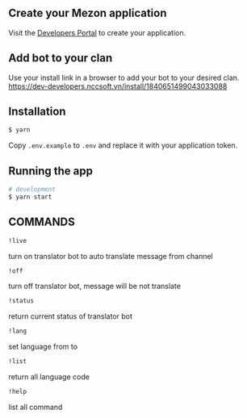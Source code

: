 ## Create your Mezon application

Visit the [Developers Portal](https://dev-developers.nccsoft.vn/) to create your application.

## Add bot to your clan

Use your install link in a browser to add your bot to your desired clan.
https://dev-developers.nccsoft.vn/install/1840651499043033088

## Installation

```bash
$ yarn
```

Copy `.env.example` to `.env` and replace it with your application token.

## Running the app

```bash
# development
$ yarn start
```

## COMMANDS
```bash
!live
```
  turn on translator bot to auto translate message from channel
```bash
!off
```
  turn off translator bot, message will be not translate
```bash
!status
```
  return current status of translator bot
```bash
!lang
```
  set language from to
```bash
!list
```
  return all language code
```bash
!help
```
  list all command